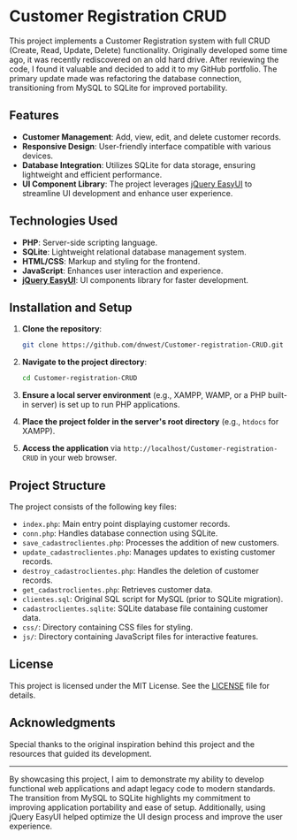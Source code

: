 # Customer Registration CRUD

This project implements a Customer Registration system with full CRUD (Create, Read, Update, Delete) functionality. Originally developed some time ago, it was recently rediscovered on an old hard drive. After reviewing the code, I found it valuable and decided to add it to my GitHub portfolio. The primary update made was refactoring the database connection, transitioning from MySQL to SQLite for improved portability.

## Features

- **Customer Management**: Add, view, edit, and delete customer records.
- **Responsive Design**: User-friendly interface compatible with various devices.
- **Database Integration**: Utilizes SQLite for data storage, ensuring lightweight and efficient performance.
- **UI Component Library**: The project leverages [jQuery EasyUI](https://www.jeasyui.com/) to streamline UI development and enhance user experience.

## Technologies Used

- **PHP**: Server-side scripting language.
- **SQLite**: Lightweight relational database management system.
- **HTML/CSS**: Markup and styling for the frontend.
- **JavaScript**: Enhances user interaction and experience.
- [**jQuery EasyUI**](https://www.jeasyui.com/): UI components library for faster development.

## Installation and Setup

1. **Clone the repository**:

   ```bash
   git clone https://github.com/dnwest/Customer-registration-CRUD.git
   ```

2. **Navigate to the project directory**:

   ```bash
   cd Customer-registration-CRUD
   ```

3. **Ensure a local server environment** (e.g., XAMPP, WAMP, or a PHP built-in server) is set up to run PHP applications.

4. **Place the project folder in the server's root directory** (e.g., `htdocs` for XAMPP).

5. **Access the application** via `http://localhost/Customer-registration-CRUD` in your web browser.

## Project Structure

The project consists of the following key files:

- `index.php`: Main entry point displaying customer records.
- `conn.php`: Handles database connection using SQLite.
- `save_cadastroclientes.php`: Processes the addition of new customers.
- `update_cadastroclientes.php`: Manages updates to existing customer records.
- `destroy_cadastroclientes.php`: Handles the deletion of customer records.
- `get_cadastroclientes.php`: Retrieves customer data.
- `clientes.sql`: Original SQL script for MySQL (prior to SQLite migration).
- `cadastroclientes.sqlite`: SQLite database file containing customer data.
- `css/`: Directory containing CSS files for styling.
- `js/`: Directory containing JavaScript files for interactive features.

## License

This project is licensed under the MIT License. See the [LICENSE](LICENSE) file for details.

## Acknowledgments

Special thanks to the original inspiration behind this project and the resources that guided its development.

---

By showcasing this project, I aim to demonstrate my ability to develop functional web applications and adapt legacy code to modern standards. The transition from MySQL to SQLite highlights my commitment to improving application portability and ease of setup. Additionally, using jQuery EasyUI helped optimize the UI design process and improve the user experience.


